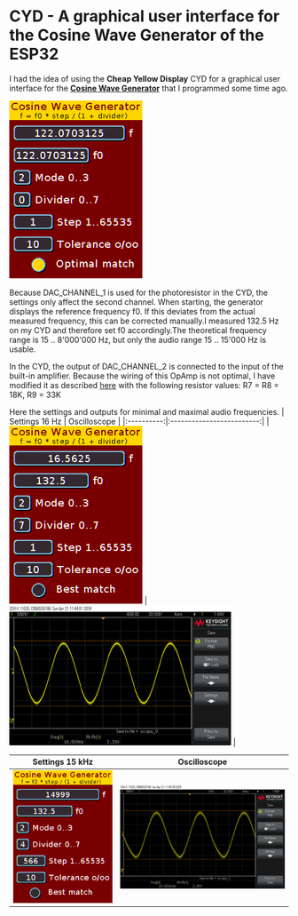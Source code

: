 # CYD - A graphical user interface for the Cosine Wave Generator of the ESP32
I had the idea of using the **Cheap Yellow Display** CYD for a graphical user 
interface for the [**Cosine Wave Generator**](https://www.dodeka.ch/CosineWaveGenerator.html) 
that I programmed some time ago.

![img1](images/screenf0.png)

Because DAC_CHANNEL_1 is used for the photoresistor in the CYD, the settings 
only affect the second channel. When starting, the generator displays the 
reference frequency f0. If this deviates from the actual measured frequency, 
this can be corrected manually.I measured 132.5 Hz on my CYD and therefore 
set f0 accordingly.The theoretical frequency range is 15 .. 8'000'000 Hz, 
but only the audio range 15 .. 15'000 Hz is usable.

In the CYD, the output of DAC_CHANNEL_2 is connected to the input of the 
built-in amplifier. Because the wiring of this OpAmp is not optimal, I have
modified it as described [here](https://www.youtube.com/watch?app=desktop&v=6JCLHIXXVus) 
with the following resistor values: R7 = R8 = 18K, R9 = 33K 

Here the settings and outputs for minimal and maximal audio frequencies.
| Settings 16 Hz | Oscilloscope |
|:----------:|:-------------------------:|
| ![img2](images/screen16Hz.png) | ![img3](images/scope16Hz.png) |

| Settings 15 kHz | Oscilloscope |
|:----------:|:-------------------------:|
| ![img4](images/screen15kHz.png) | ![img5](images/scope15kHz.png) |
